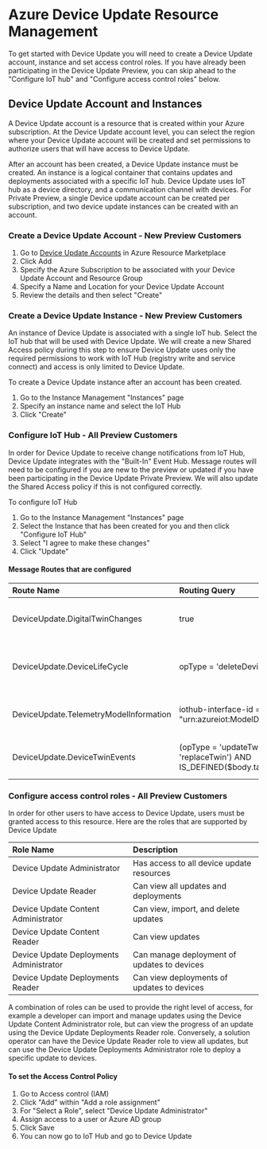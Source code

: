 # Azure Device Update Resource Management

To get started with Device Update you will need to create a Device Update account, instance and set access control roles. If you have already been participating in the Device Update Preview, you can skip ahead to the "Configure IoT hub" and "Configure access control roles" below.

## Device Update Account and Instances

A Device Update account is a resource that is created within your Azure subscription. At the Device Update account level, you can select the region where your Device Update account will be created and set permissions to authorize users that will have access to Device Update.

After an account has been created, a Device Update instance must be created. An instance is a logical container that contains updates and deployments associated with a specific IoT hub. Device Update uses IoT hub as a device directory, and a communication channel with devices. For Private Preview, a single Device update account can be created per subscription, and two device update instances can be created with an account.

### Create a Device Update Account - New Preview Customers

1. Go to [Device Update Accounts](https://portal.azure.com/?microsoft_azure_marketplace_ItemHideKey=Microsoft_Azure_ADUHidden#blade/HubsExtension/BrowseResource/resourceType/Microsoft.DeviceUpdate%2FAccounts) in Azure Resource Marketplace 
2. Click Add
3. Specify the Azure Subscription to be associated with your Device Update Account and Resource Group
4. Specify a Name and Location for your Device Update Account
5. Review the details and then select "Create"

### Create a Device Update Instance - New Preview Customers

An instance of Device Update is associated with a single IoT hub. Select the IoT hub that will be used with Device Update. We will create a new Shared Access policy during this step to ensure Device Update uses only the required permissions to work with IoT Hub (registry write and service connect) and access is only limited to Device Update.

To create a Device Update instance after an account has been created.

1. Go to the Instance Management "Instances" page
2. Specify an instance name and select the IoT Hub
3. Click "Create"

### Configure IoT Hub - All Preview Customers

In order for Device Update to receive change notifications from IoT Hub, Device Update integrates with the "Built-In" Event Hub. Message routes will need to be configured if you are new to the preview or updated if you have been participating in the Device Update Private Preview. We will also update the Shared Access policy if this is not configured correctly.

To configure IoT Hub

1. Go to the Instance Management "Instances" page
2. Select the Instance that has been created for you and then click "Configure IoT Hub"
3. Select "I agree to make these changes"
4. Click "Update"

#### Message Routes that are configured

|   Route Name    | Routing Query  | Description  |
| :--------- | :---- |:---- |
|  DeviceUpdate.DigitalTwinChanges | true |Listens for Digital Twin Changes Events  |
|  DeviceUpdate.DeviceLifeCycle | opType = 'deleteDeviceIdentity'  | Listens for Devices that have been deleted |
|  DeviceUpdate.TelemetryModelInformation | iothub-interface-id = "urn:azureiot:ModelDiscovery:ModelInformation:1 | Listens for new devices types |
|  DeviceUpdate.DeviceTwinEvents| (opType = 'updateTwin' OR opType = 'replaceTwin') AND IS_DEFINED($body.tags.ADUGroup) | Listens for new Device Update Groups |

### Configure access control roles - All Preview Customers

In order for other users to have access to Device Update, users must be granted access to this resource. Here are the roles that are supported by Device Update

|   Role Name   | Description  |
| :--------- | :---- |
|  Device Update Administrator | Has access to all device update resources  |
|  Device Update Reader| Can view all updates and deployments |
|  Device Update Content Administrator | Can view, import, and delete updates  |
|  Device Update Content Reader | Can view updates  |
|  Device Update Deployments Administrator | Can manage deployment of updates to devices|
|  Device Update Deployments Reader| Can view deployments of updates to devices |

A combination of roles can be used to provide the right level of access, for example a developer can import and manage updates using the Device Update Content Administrator role, but can view the progress of an update using the Device Update Deployments Reader role. Conversely, a solution operator can have the Device Update Reader role to view all updates, but can use the Device Update Deployments Administrator role to deploy a specific update to devices.

#### To set the Access Control Policy

1. Go to Access control (IAM)
2. Click "Add" within "Add a role assignment"
3. For "Select a Role", select "Device Update Administrator"
4. Assign access to a user or Azure AD group
5. Click Save
6. You can now go to IoT Hub and go to Device Update

